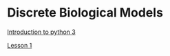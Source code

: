 # Discrete Biological Models

[Introduction to python 3](python3.pdf)


[Lesson 1](http://htmlpreview.github.io/?https://raw.githubusercontent.com/vbonnici/Discrete-Biological-Models/master/DBM-lex1.html?token=AD6kRtP1o8bBYOGBZG_ORTmjPU5bMgoUks5cndsMwA%3D%3D)

